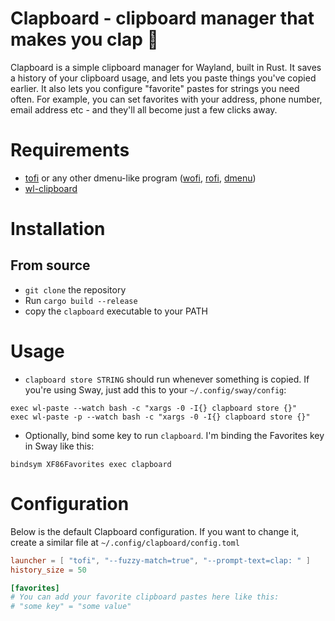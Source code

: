 # Clapboard - clipboard manager that makes you clap 👏

Clapboard is a simple clipboard manager for Wayland, built in Rust. It saves a history of your clipboard usage, and lets you paste things you've copied earlier. It also lets you configure "favorite" pastes for strings you need often. For example, you can set favorites with your address, phone number, email address etc - and they'll all become just a few clicks away.

# Requirements

- [tofi](https://github.com/philj56/tofi) or any other dmenu-like program ([wofi](https://hg.sr.ht/~scoopta/wofi), [rofi](https://github.com/lbonn/rofi), [dmenu](https://github.com/nyyManni/dmenu-wayland))
- [wl-clipboard](https://github.com/bugaevc/wl-clipboard)

# Installation

## From source

- `git clone` the repository
- Run `cargo build --release`
- copy the `clapboard` executable to your PATH

# Usage

- `clapboard store STRING` should run whenever something is copied. If you're using Sway, just add this to your `~/.config/sway/config`:

```
exec wl-paste --watch bash -c "xargs -0 -I{} clapboard store {}"
exec wl-paste -p --watch bash -c "xargs -0 -I{} clapboard store {}"
```

- Optionally, bind some key to run `clapboard`. I'm binding the Favorites key in Sway like this:
```
bindsym XF86Favorites exec clapboard
```

# Configuration

Below is the default Clapboard configuration. If you want to change it, create a similar file at `~/.config/clapboard/config.toml`

```toml
launcher = [ "tofi", "--fuzzy-match=true", "--prompt-text=clap: " ]
history_size = 50

[favorites]
# You can add your favorite clipboard pastes here like this:
# "some key" = "some value"
```
